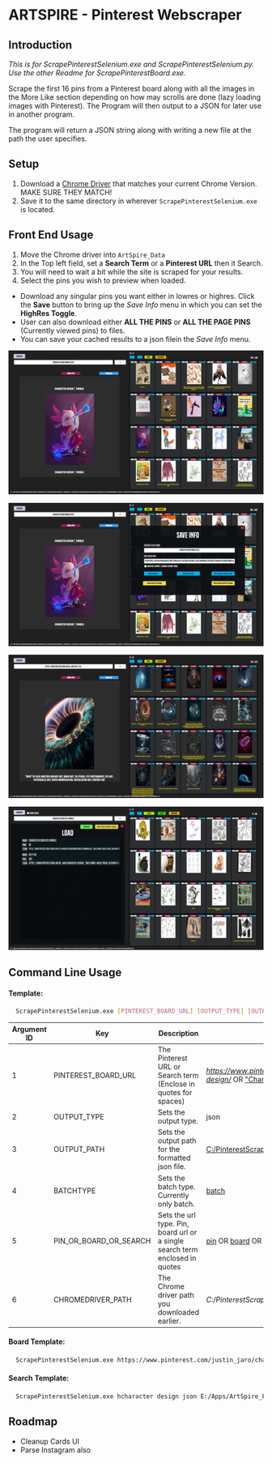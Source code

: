 

# ARTSPIRE - Pinterest Webscraper

## Introduction
*This is for ScrapePinterestSelenium.exe and ScrapePinterestSelenium.py. Use the other Readme for ScrapePinterestBoard.exe.*

Scrape the first 16 pins from a  Pinterest board along with all the images in the More Like section depending on how may scrolls are done (lazy loading images with Pinterest). The Program will then output to a JSON for later use in another program.

The program will return a JSON string along with writing a new file at the path the user specifies.

## Setup
1. Download a [Chrome Driver](https://chromedriver.chromium.org/downloads) that matches your current Chrome Version. MAKE SURE THEY MATCH!
2. Save it to the same directory in wherever ``ScrapePinterestSelenium.exe`` is located.



## Front End Usage

1. Move the Chrome driver into ``ArtSpire_Data`` 
2. In the Top left field, set a **Search Term** or a **Pinterest URL** then it Search.
3. You will need to wait a bit while the site is scraped for your results.
4. Select the pins you wish to preview when loaded.
- Download any singular pins you want either in lowres or highres. Click the **Save** button to bring up the *Save Info* menu in which you can set the **HighRes Toggle**.
- User can also download either **ALL THE PINS** or **ALL THE PAGE PINS** (Currently viewed pins) to files. 
- You can save your cached results to a json filein the *Save Info* menu.

![Regular Search](https://github.com/vltmedia/ArtSpire_Pinterest_Scraper/raw/master/images/ArtSpire_v0122_01.png)

![Save Info](https://github.com/vltmedia/ArtSpire_Pinterest_Scraper/raw/master/images/ArtSpire_v0122_02.png)

![URL Input](https://github.com/vltmedia/ArtSpire_Pinterest_Scraper/raw/master/images/ArtSpire_v0122_03.png)

![Load Cache](https://github.com/vltmedia/ArtSpire_Pinterest_Scraper/raw/master/images/ArtSpire_v0123_04.png)



## Command Line Usage

#### Template:
```bash
  ScrapePinterestSelenium.exe [PINTEREST_BOARD_URL] [OUTPUT_TYPE] [OUTPUT_PATH] [BATCHTYPE] [PIN_OR_BOARD_OR_SEARCH] [CHROMEDRIVER_PATH]
```

| Argument ID | Key                    | Description                                                  | Examples                                                     |
| ----------- | ---------------------- | ------------------------------------------------------------ | ------------------------------------------------------------ |
| 1           | PINTEREST_BOARD_URL    | The Pinterest URL or Search term  (Enclose in quotes for spaces) | *https://www.pinterest.com/justin_jaro/character-design/*  OR <u>"Character Design"</u> |
| 2           | OUTPUT_TYPE            | Sets the output type.                                        | json                                                         |
| 3           | OUTPUT_PATH            | Sets the output path for the formatted json file.            | <u>C:/PinterestScraper/parsedfiles.json</u>                  |
| 4           | BATCHTYPE              | Sets the batch type. Currently only batch.                   | <u>batch</u>                                                 |
| 5           | PIN_OR_BOARD_OR_SEARCH | Sets the url type. Pin, board url or a single search term enclosed in quotes | <u>pin</u> OR <u>board</u> OR <u>search</u>                  |
| 6           | CHROMEDRIVER_PATH      | The Chrome driver path you downloaded earlier.               | *C:/PinterestScraper/chromedriver88.exe*                     |



#### Board Template:

```bash
  ScrapePinterestSelenium.exe https://www.pinterest.com/justin_jaro/character-design/ json E:/Apps/ArtSpire_PinterestWebscraper/python/parsefiles.json batch board E:/Apps/ArtSpire_PinterestWebscraper/chromedriver88.exe
```



#### Search Template:

```bash
  ScrapePinterestSelenium.exe hcharacter design json E:/Apps/ArtSpire_PinterestWebscraper/python/parsefiles.json batch search E:/Apps/ArtSpire_PinterestWebscraper/chromedriver88.exe
```



## Roadmap

- Cleanup Cards UI
- Parse Instagram also